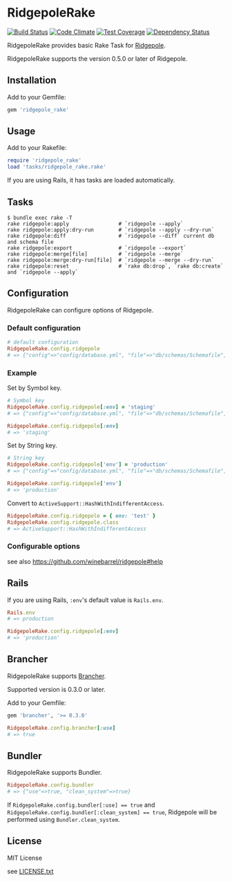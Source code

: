 # RidgepoleRake

[![Build Status](https://travis-ci.org/nalabjp/ridgepole_rake.svg?branch=master)](https://travis-ci.org/nalabjp/ridgepole_rake)
[![Code Climate](https://codeclimate.com/github/nalabjp/ridgepole_rake/badges/gpa.svg)](https://codeclimate.com/github/nalabjp/ridgepole_rake)
[![Test Coverage](https://codeclimate.com/github/nalabjp/ridgepole_rake/badges/coverage.svg)](https://codeclimate.com/github/nalabjp/ridgepole_rake/coverage)
[![Dependency Status](https://gemnasium.com/nalabjp/ridgepole_rake.svg)](https://gemnasium.com/nalabjp/ridgepole_rake)

RidgepoleRake provides basic Rake Task for [Ridgepole](https://github.com/winebarrel/ridgepole).

RidgepoleRake supports the version 0.5.0 or later of Ridgepole.

## Installation

Add to your Gemfile:

```ruby
gem 'ridgepole_rake'
```

## Usage

Add to your Rakefile:

```ruby
require 'ridgepole_rake'
load 'tasks/ridgepole_rake.rake'
```

If you are using Rails, it has tasks are loaded automatically.

## Tasks

    $ bundle exec rake -T
    rake ridgepole:apply                # `ridgepole --apply`
    rake ridgepole:apply:dry-run        # `ridgepole --apply --dry-run`
    rake ridgepole:diff                 # `ridgepole --diff` current db and schema file
    rake ridgepole:export               # `ridgepole --export`
    rake ridgepole:merge[file]          # `ridgepole --merge`
    rake ridgepole:merge:dry-run[file]  # `ridgepole --merge --dry-run`
    rake ridgepole:reset                # `rake db:drop`, `rake db:create` and `ridgepole --apply`

## Configuration

RidgepoleRake can configure options of Ridgepole.

### Default configuration
```ruby
# default configuration
RidgepoleRake.config.ridgepole
# => {"config"=>"config/database.yml", "file"=>"db/schemas/Schemafile", "output"=>"db/schemas.dump/Schemafile", "env"=>"development"}
```

### Example
Set by Symbol key.
```ruby
# Symbol key
RidgepoleRake.config.ridgepole[:env] = 'staging'
# => {"config"=>"config/database.yml", "file"=>"db/schemas/Schemafile", "output"=>"db/schemas.dump/Schemafile", "env"=>"staging"}

RidgepoleRake.config.ridgepole[:env]
# => 'staging'
```

Set by String key.
```ruby
# String key
RidgepoleRake.config.ridgepole['env'] = 'production'
# => {"config"=>"config/database.yml", "file"=>"db/schemas/Schemafile", "output"=>"db/schemas.dump/Schemafile", "env"=>"production"}

RidgepoleRake.config.ridgepole['env']
# => 'production'
```

Convert to `ActiveSupport::HashWithIndifferentAccess`.
```ruby
RidgepoleRake.config.ridgepole = { env: 'test' }
RidgepoleRake.config.ridgepole.class
# => ActiveSupport::HashWithIndifferentAccess
```

### Configurable options
see also https://github.com/winebarrel/ridgepole#help

## Rails

If you are using Rails, `:env`'s default value is `Rails.env`.
```ruby
Rails.env
# => production

RidgepoleRake.config.ridgepole[:env]
# => 'production'
```

## Brancher

RidgepoleRake supports [Brancher](https://github.com/naoty/brancher).

Supported version is 0.3.0 or later.

Add to your Gemfile:
```ruby
gem 'brancher', '>= 0.3.0'
```

```ruby
RidgepoleRake.config.brancher[:use]
# => true
```

## Bundler

RidgepoleRake supports Bundler.

```ruby
RidgepoleRake.config.bundler
# => {"use"=>true, "clean_system"=>true}
```

If `RidgepoleRake.config.bundler[:use] == true` and `RidgepoleRake.config.bundler[:clean_system] == true`, Ridgepole will be performed using `Bundler.clean_system`.

## License

MIT License

see [LICENSE.txt](https://github.com/nalabjp/ridgepole_rake/blob/master/LICENSE.txt)
